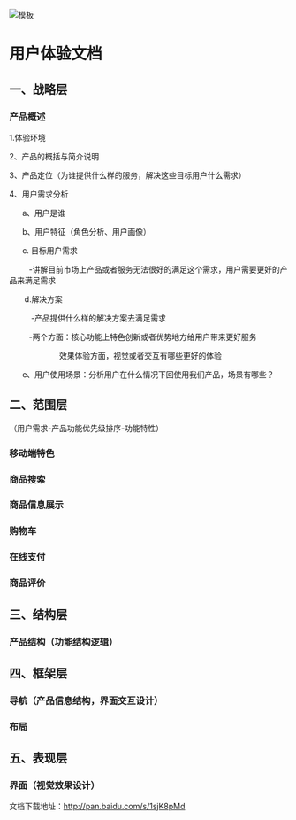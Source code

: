 ![模板](https://img-blog.csdnimg.cn/20181218153441609.png?x-oss-process=image/watermark,type_ZmFuZ3poZW5naGVpdGk,shadow_10,text_aHR0cHM6Ly9ibG9nLmNzZG4ubmV0L3FxXzQwMjU4NDk5,size_16,color_FFFFFF,t_70)
# 用户体验文档
## 一、战略层
### 产品概述

1.体验环境

2、产品的概括与简介说明

3、产品定位（为谁提供什么样的服务，解决这些目标用户什么需求）

4、用户需求分析

      a、用户是谁

      b、用户特征（角色分析、用户画像）

      c. 目标用户需求

         -讲解目前市场上产品或者服务无法很好的满足这个需求，用户需要更好的产品来满足需求

       d.解决方案

          -产品提供什么样的解决方案去满足需求

         -两个方面：核心功能上特色创新或者优势地方给用户带来更好服务

                       效果体验方面，视觉或者交互有哪些更好的体验

      e、用户使用场景：分析用户在什么情况下回使用我们产品，场景有哪些？

## 二、范围层
（用户需求-产品功能优先级排序-功能特性）

### 移动端特色

### 商品搜索

### 商品信息展示

### 购物车

### 在线支付

### 商品评价

## 三、结构层
### 产品结构（功能结构逻辑）

## 四、框架层
### 导航（产品信息结构，界面交互设计）

### 布局

## 五、表现层
### 界面（视觉效果设计）

文档下载地址：http://pan.baidu.com/s/1sjK8pMd
